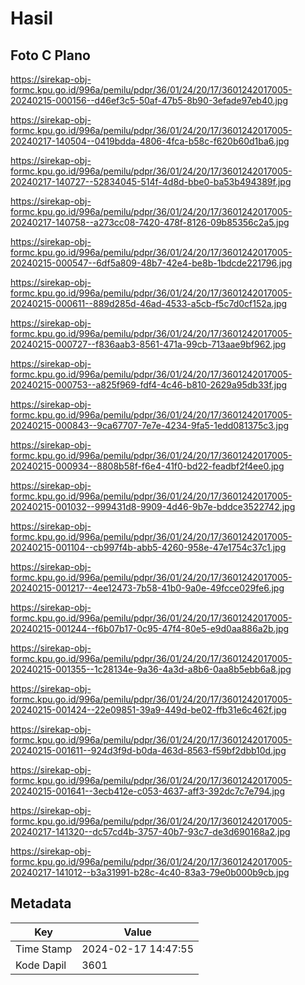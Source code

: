 # Hasil

## Foto C Plano

https://sirekap-obj-formc.kpu.go.id/996a/pemilu/pdpr/36/01/24/20/17/3601242017005-20240215-000156--d46ef3c5-50af-47b5-8b90-3efade97eb40.jpg

https://sirekap-obj-formc.kpu.go.id/996a/pemilu/pdpr/36/01/24/20/17/3601242017005-20240217-140504--0419bdda-4806-4fca-b58c-f620b60d1ba6.jpg

https://sirekap-obj-formc.kpu.go.id/996a/pemilu/pdpr/36/01/24/20/17/3601242017005-20240217-140727--52834045-514f-4d8d-bbe0-ba53b494389f.jpg

https://sirekap-obj-formc.kpu.go.id/996a/pemilu/pdpr/36/01/24/20/17/3601242017005-20240217-140758--a273cc08-7420-478f-8126-09b85356c2a5.jpg

https://sirekap-obj-formc.kpu.go.id/996a/pemilu/pdpr/36/01/24/20/17/3601242017005-20240215-000547--6df5a809-48b7-42e4-be8b-1bdcde221796.jpg

https://sirekap-obj-formc.kpu.go.id/996a/pemilu/pdpr/36/01/24/20/17/3601242017005-20240215-000611--889d285d-46ad-4533-a5cb-f5c7d0cf152a.jpg

https://sirekap-obj-formc.kpu.go.id/996a/pemilu/pdpr/36/01/24/20/17/3601242017005-20240215-000727--f836aab3-8561-471a-99cb-713aae9bf962.jpg

https://sirekap-obj-formc.kpu.go.id/996a/pemilu/pdpr/36/01/24/20/17/3601242017005-20240215-000753--a825f969-fdf4-4c46-b810-2629a95db33f.jpg

https://sirekap-obj-formc.kpu.go.id/996a/pemilu/pdpr/36/01/24/20/17/3601242017005-20240215-000843--9ca67707-7e7e-4234-9fa5-1edd081375c3.jpg

https://sirekap-obj-formc.kpu.go.id/996a/pemilu/pdpr/36/01/24/20/17/3601242017005-20240215-000934--8808b58f-f6e4-41f0-bd22-feadbf2f4ee0.jpg

https://sirekap-obj-formc.kpu.go.id/996a/pemilu/pdpr/36/01/24/20/17/3601242017005-20240215-001032--999431d8-9909-4d46-9b7e-bddce3522742.jpg

https://sirekap-obj-formc.kpu.go.id/996a/pemilu/pdpr/36/01/24/20/17/3601242017005-20240215-001104--cb997f4b-abb5-4260-958e-47e1754c37c1.jpg

https://sirekap-obj-formc.kpu.go.id/996a/pemilu/pdpr/36/01/24/20/17/3601242017005-20240215-001217--4ee12473-7b58-41b0-9a0e-49fcce029fe6.jpg

https://sirekap-obj-formc.kpu.go.id/996a/pemilu/pdpr/36/01/24/20/17/3601242017005-20240215-001244--f6b07b17-0c95-47f4-80e5-e9d0aa886a2b.jpg

https://sirekap-obj-formc.kpu.go.id/996a/pemilu/pdpr/36/01/24/20/17/3601242017005-20240215-001355--1c28134e-9a36-4a3d-a8b6-0aa8b5ebb6a8.jpg

https://sirekap-obj-formc.kpu.go.id/996a/pemilu/pdpr/36/01/24/20/17/3601242017005-20240215-001424--22e09851-39a9-449d-be02-ffb31e6c462f.jpg

https://sirekap-obj-formc.kpu.go.id/996a/pemilu/pdpr/36/01/24/20/17/3601242017005-20240215-001611--924d3f9d-b0da-463d-8563-f59bf2dbb10d.jpg

https://sirekap-obj-formc.kpu.go.id/996a/pemilu/pdpr/36/01/24/20/17/3601242017005-20240215-001641--3ecb412e-c053-4637-aff3-392dc7c7e794.jpg

https://sirekap-obj-formc.kpu.go.id/996a/pemilu/pdpr/36/01/24/20/17/3601242017005-20240217-141320--dc57cd4b-3757-40b7-93c7-de3d690168a2.jpg

https://sirekap-obj-formc.kpu.go.id/996a/pemilu/pdpr/36/01/24/20/17/3601242017005-20240217-141012--b3a31991-b28c-4c40-83a3-79e0b000b9cb.jpg


## Metadata

| Key        | Value               |
| ---------- | ------------------- |
| Time Stamp | 2024-02-17 14:47:55 |
| Kode Dapil | 3601                |



